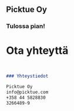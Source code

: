 ## Picktue Oy
### Tulossa pian!  



# Ota yhteyttä

```markdown


### Yhteystiedot

Picktue Oy
info@picktue.com
+358 44 5828830
3266489-9


```

























